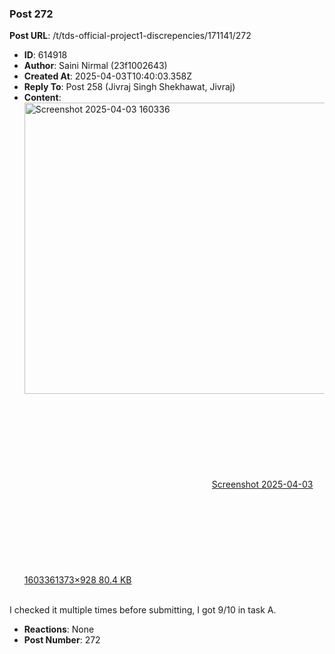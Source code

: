 ### Post 272
**Post URL**: /t/tds-official-project1-discrepencies/171141/272
- **ID**: 614918
- **Author**: Saini Nirmal (23f1002643)
- **Created At**: 2025-04-03T10:40:03.358Z
- **Reply To**: Post 258 (Jivraj Singh Shekhawat, Jivraj)
- **Content**:  
  <div class="lightbox-wrapper"><a class="lightbox" href="https://europe1.discourse-cdn.com/flex013/uploads/iitm/original/3X/4/c/4c563983c5ccd623597938159d4356f9857f2dd8.png" data-download-href="/uploads/short-url/aTj1rnns5ewnPZe1QS9eAZzC11S.png?dl=1" title="Screenshot 2025-04-03 160336" rel="noopener nofollow ugc"><img src="https://europe1.discourse-cdn.com/flex013/uploads/iitm/optimized/3X/4/c/4c563983c5ccd623597938159d4356f9857f2dd8_2_690x466.png" alt="Screenshot 2025-04-03 160336" data-base62-sha1="aTj1rnns5ewnPZe1QS9eAZzC11S" width="690" height="466" srcset="https://europe1.discourse-cdn.com/flex013/uploads/iitm/optimized/3X/4/c/4c563983c5ccd623597938159d4356f9857f2dd8_2_690x466.png, https://europe1.discourse-cdn.com/flex013/uploads/iitm/optimized/3X/4/c/4c563983c5ccd623597938159d4356f9857f2dd8_2_1035x699.png 1.5x, https://europe1.discourse-cdn.com/flex013/uploads/iitm/original/3X/4/c/4c563983c5ccd623597938159d4356f9857f2dd8.png 2x" data-dominant-color="151B21"><div class="meta"><svg class="fa d-icon d-icon-far-image svg-icon" aria-hidden="true"><use href="#far-image"></use></svg><span class="filename">Screenshot 2025-04-03 160336</span><span class="informations">1373×928 80.4 KB</span><svg class="fa d-icon d-icon-discourse-expand svg-icon" aria-hidden="true"><use href="#discourse-expand"></use></svg></div></a></div><br>
I checked it multiple times before submitting, I got 9/10 in task A.
- **Reactions**: None
- **Post Number**: 272

